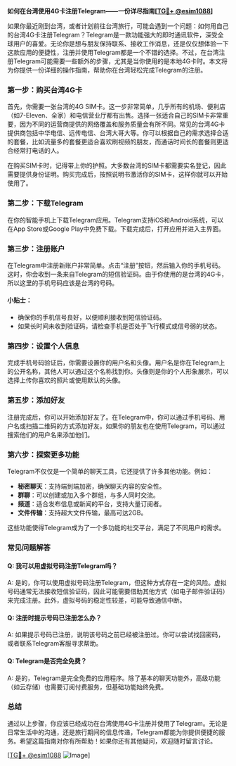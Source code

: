 **如何在台湾使用4G卡注册Telegram——一份详尽指南[[TG💪+ @esim1088](https://t.me/s/esim1088)]**

如果你最近刚到台湾，或者计划前往台湾旅行，可能会遇到一个问题：如何用自己的台湾4G卡注册Telegram？Telegram是一款功能强大的即时通讯软件，深受全球用户的喜爱。无论你是想与朋友保持联系、接收工作消息，还是仅仅想体验一下这款应用的便捷性，注册并使用Telegram都是一个不错的选择。不过，在台湾注册Telegram可能需要一些额外的步骤，尤其是当你使用的是本地4G卡时。本文将为你提供一份详细的操作指南，帮助你在台湾轻松完成Telegram的注册。

### **第一步：购买台湾4G卡**

首先，你需要一张台湾的4G SIM卡。这一步非常简单，几乎所有的机场、便利店（如7-Eleven、全家）和电信营业厅都有出售。选择一张适合自己的SIM卡非常重要，因为不同的运营商提供的网络覆盖和服务质量会有所不同。常见的台湾4G卡提供商包括中华电信、远传电信、台湾大哥大等。你可以根据自己的需求选择合适的套餐，比如流量多的套餐更适合喜欢刷视频的朋友，而通话时间长的套餐则更适合经常打电话的人。

在购买SIM卡时，记得带上你的护照。大多数台湾的SIM卡都需要实名登记，因此需要提供身份证明。购买完成后，按照说明书激活你的SIM卡，这样你就可以开始使用了。

### **第二步：下载Telegram**

在你的智能手机上下载Telegram应用。Telegram支持iOS和Android系统，可以在App Store或Google Play中免费下载。下载完成后，打开应用并进入主界面。

### **第三步：注册账户**

在Telegram中注册新账户非常简单。点击“注册”按钮，然后输入你的手机号码。这时，你会收到一条来自Telegram的短信验证码。由于你使用的是台湾的4G卡，所以这里的手机号码应该是台湾的号码。

#### **小贴士：**
- 确保你的手机信号良好，以便顺利接收到短信验证码。
- 如果长时间未收到验证码，请检查手机是否处于飞行模式或信号弱的状态。

### **第四步：设置个人信息**

完成手机号码验证后，你需要设置你的用户名和头像。用户名是你在Telegram上的公开名称，其他人可以通过这个名称找到你。头像则是你的个人形象展示，可以选择上传你喜欢的照片或使用默认的头像。

### **第五步：添加好友**

注册完成后，你可以开始添加好友了。在Telegram中，你可以通过手机号码、用户名或扫描二维码的方式添加好友。如果你的朋友也在使用Telegram，可以通过搜索他们的用户名来添加他们。

### **第六步：探索更多功能**

Telegram不仅仅是一个简单的聊天工具，它还提供了许多其他功能。例如：
- **秘密聊天**：支持端到端加密，确保聊天内容的安全性。
- **群聊**：可以创建或加入多个群组，与多人同时交流。
- **频道**：适合发布信息或新闻的平台，支持大量订阅者。
- **文件传输**：支持超大文件传输，最高可达2GB。

这些功能使得Telegram成为了一个多功能的社交平台，满足了不同用户的需求。

### **常见问题解答**

#### **Q: 我可以用虚拟号码注册Telegram吗？**
A: 是的，你可以使用虚拟号码注册Telegram，但这种方式存在一定的风险。虚拟号码通常无法接收短信验证码，因此可能需要借助其他方式（如电子邮件验证码）来完成注册。此外，虚拟号码的稳定性较差，可能导致通信中断。

#### **Q: 注册时提示号码已注册怎么办？**
A: 如果提示号码已注册，说明该号码之前已经被注册过。你可以尝试找回密码，或者联系Telegram客服寻求帮助。

#### **Q: Telegram是否完全免费？**
A: 是的，Telegram是完全免费的应用程序。除了基本的聊天功能外，高级功能（如云存储）也需要订阅付费服务，但基础功能始终免费。

### **总结**

通过以上步骤，你应该已经成功在台湾使用4G卡注册并使用了Telegram。无论是日常生活中的沟通，还是旅行期间的信息传递，Telegram都能为你提供便捷的服务。希望这篇指南对你有所帮助！如果你还有其他疑问，欢迎随时留言讨论。

[[TG💪+ @esim1088](https://t.me/s/esim1088) ![Image](https://i.postimg.cc/4NQfJmqS/Snipaste-2025-05-13-00-14-12.png)]